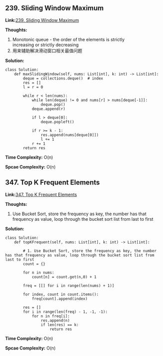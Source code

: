 ## 239. Sliding Window Maximum ##

**Link:**[239. Sliding Window Maximum](https://leetcode.com/problems/sliding-window-maximum/description/)

**Thoughts:**
  1. Monotonic queue - the order of the elements is strictly increasing or strictly decreasing
  2. 用来辅助解决滑动窗口相关最值问题

    
**Solution:**
```
class Solution:
    def maxSlidingWindow(self, nums: List[int], k: int) -> List[int]:
        deque = collections.deque()  # index
        res = []
        l = r = 0

        while r < len(nums):
            while len(deque) != 0 and nums[r] > nums[deque[-1]]:
                deque.pop()
            deque.append(r)
            
            if l > deque[0]:
                deque.popleft()
            
            if r >= k - 1:
                res.append(nums[deque[0]])
                l += 1
            r += 1
        return res

```

**Time Complexity:**  O(n) 

**Spcae Complexity:**  O(n) 


## 347. Top K Frequent Elements

**Link:**[347. Top K Frequent Elements](https://leetcode.com/problems/top-k-frequent-elements/description/)

**Thoughts:**
  1. Use Bucket Sort, store the frequency as key, the number has that frequency as value, loop through the bucket sort list from last to first


**Solution:**
```
class Solution:
    def topKFrequent(self, nums: List[int], k: int) -> List[int]:
        
        # 1. Use Bucket Sort, store the frequency as key, the number has that frequency as value, loop through the bucket sort list from last to first
        count = {}

        for n in nums:
            count[n] = count.get(n,0) + 1

        freq = [[] for i in range(len(nums) + 1)]

        for index, count in count.items():
            freq[count].append(index)

        res = []
        for i in range(len(freq) - 1, -1, -1):
            for n in freq[i]:
                res.append(n)
                if len(res) == k:
                    return res
```

**Time Complexity:**  O(n) 

**Spcae Complexity:** O(n) 
